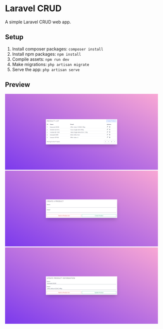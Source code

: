 # Laravel CRUD
A simple Laravel CRUD web app.

## Setup
1. Install composer packages: `composer install`  
1. Install npm packages: `npm install`  
1. Compile assets: `npm run dev`  
1. Make migrations: `php artisan migrate`  
1. Serve the app: `php artisan serve`

## Preview
![](./preview_pics/product_list.png)  
![](./preview_pics/create_product.png)  
![](./preview_pics/update_product.png)  

